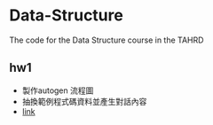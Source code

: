 # Data-Structure
The code for the Data Structure course in the TAHRD

## hw1
- 製作autogen 流程圖
- 抽換範例程式碼資料並產生對話內容
- [link](https://github.com/41171119H/Data-Structure/blob/main/hw1/README.MD)
  
